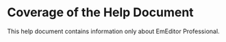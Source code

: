 # Coverage of the Help Document

This help document contains information only about EmEditor Professional.
